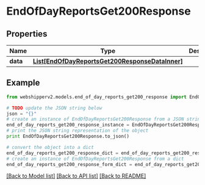# EndOfDayReportsGet200Response


## Properties
Name | Type | Description | Notes
------------ | ------------- | ------------- | -------------
**data** | [**List[EndOfDayReportsGet200ResponseDataInner]**](EndOfDayReportsGet200ResponseDataInner.md) |  | [optional] 

## Example

```python
from webshipperv2.models.end_of_day_reports_get200_response import EndOfDayReportsGet200Response

# TODO update the JSON string below
json = "{}"
# create an instance of EndOfDayReportsGet200Response from a JSON string
end_of_day_reports_get200_response_instance = EndOfDayReportsGet200Response.from_json(json)
# print the JSON string representation of the object
print EndOfDayReportsGet200Response.to_json()

# convert the object into a dict
end_of_day_reports_get200_response_dict = end_of_day_reports_get200_response_instance.to_dict()
# create an instance of EndOfDayReportsGet200Response from a dict
end_of_day_reports_get200_response_form_dict = end_of_day_reports_get200_response.from_dict(end_of_day_reports_get200_response_dict)
```
[[Back to Model list]](../README.md#documentation-for-models) [[Back to API list]](../README.md#documentation-for-api-endpoints) [[Back to README]](../README.md)


